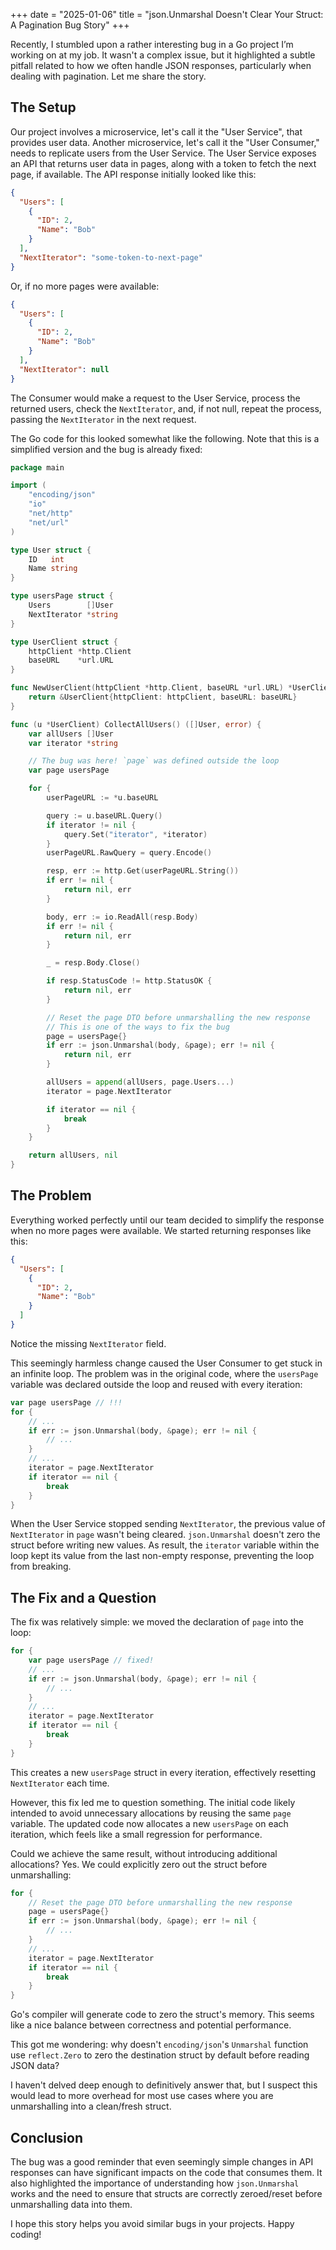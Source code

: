 +++
date = "2025-01-06"
title = "json.Unmarshal Doesn't Clear Your Struct: A Pagination Bug Story"
+++

Recently, I stumbled upon a rather interesting bug in a Go project I’m working on at my job. It wasn't a complex
issue, but it highlighted a subtle pitfall related to how we often handle JSON responses, particularly when dealing with
pagination. Let me share the story.

## The Setup

Our project involves a microservice, let's call it the "User Service", that provides user data. Another microservice,
let's call it the "User Consumer," needs to replicate users from the User Service. The User Service exposes an API that
returns user data in pages, along with a token to fetch the next page, if available. The API response initially looked
like this:

```json
{
  "Users": [
    {
      "ID": 2,
      "Name": "Bob"
    }
  ],
  "NextIterator": "some-token-to-next-page"
}
```

Or, if no more pages were available:

```json
{
  "Users": [
    {
      "ID": 2,
      "Name": "Bob"
    }
  ],
  "NextIterator": null
}
```

The Consumer would make a request to the User Service, process the returned users, check the `NextIterator`, and, if not
null, repeat the process, passing the `NextIterator` in the next request.

The Go code for this looked somewhat like the following. Note that this is a simplified version and the bug is already
fixed:

```go
package main

import (
	"encoding/json"
	"io"
	"net/http"
	"net/url"
)

type User struct {
	ID   int
	Name string
}

type usersPage struct {
	Users        []User
	NextIterator *string
}

type UserClient struct {
	httpClient *http.Client
	baseURL    *url.URL
}

func NewUserClient(httpClient *http.Client, baseURL *url.URL) *UserClient {
	return &UserClient{httpClient: httpClient, baseURL: baseURL}
}

func (u *UserClient) CollectAllUsers() ([]User, error) {
	var allUsers []User
	var iterator *string

	// The bug was here! `page` was defined outside the loop
	var page usersPage

	for {
		userPageURL := *u.baseURL

		query := u.baseURL.Query()
		if iterator != nil {
			query.Set("iterator", *iterator)
		}
		userPageURL.RawQuery = query.Encode()

		resp, err := http.Get(userPageURL.String())
		if err != nil {
			return nil, err
		}

		body, err := io.ReadAll(resp.Body)
		if err != nil {
			return nil, err
		}

		_ = resp.Body.Close()

		if resp.StatusCode != http.StatusOK {
			return nil, err
		}

		// Reset the page DTO before unmarshalling the new response
		// This is one of the ways to fix the bug
		page = usersPage{}
		if err := json.Unmarshal(body, &page); err != nil {
			return nil, err
		}

		allUsers = append(allUsers, page.Users...)
		iterator = page.NextIterator

		if iterator == nil {
			break
		}
	}

	return allUsers, nil
}

```

## The Problem

Everything worked perfectly until our team decided to simplify the response when no more pages were available. We
started returning responses like this:

```json
{
  "Users": [
    {
      "ID": 2,
      "Name": "Bob"
    }
  ]
}
```

Notice the missing `NextIterator` field.

This seemingly harmless change caused the User Consumer to get stuck in an infinite loop. The problem was in the
original code, where the `usersPage` variable was declared outside the loop and reused with every iteration:

```go
var page usersPage // !!!
for {
	// ...
	if err := json.Unmarshal(body, &page); err != nil {
		// ...
	}
	// ...
	iterator = page.NextIterator
	if iterator == nil {
		break
	}
}
```

When the User Service stopped sending `NextIterator`, the previous value of `NextIterator` in `page` wasn't being
cleared.  `json.Unmarshal` doesn't zero the struct before writing new values. As result, the `iterator` variable within
the loop kept its value from the last non-empty response, preventing the loop from breaking.

## The Fix and a Question

The fix was relatively simple: we moved the declaration of `page` into the loop:

```go
for {
	var page usersPage // fixed!
	// ...
	if err := json.Unmarshal(body, &page); err != nil { 
		// ...
	}
	// ...
	iterator = page.NextIterator
	if iterator == nil {
		break
	}
}
```

This creates a new `usersPage` struct in every iteration, effectively resetting `NextIterator` each time.

However, this fix led me to question something. The initial code likely intended to avoid unnecessary allocations by
reusing the same `page` variable. The updated code now allocates a new `usersPage` on each iteration, which feels like a
small regression for performance.

Could we achieve the same result, without introducing additional allocations? Yes. We could explicitly zero out the
struct before unmarshalling:

```go
for {
	// Reset the page DTO before unmarshalling the new response
	page = usersPage{}
	if err := json.Unmarshal(body, &page); err != nil {
		// ...
	}
	// ...
	iterator = page.NextIterator
	if iterator == nil {
		break
	}
}
```

Go's compiler will generate code to zero the struct's memory. This seems like a nice balance between correctness and
potential performance.

This got me wondering: why doesn't `encoding/json`'s `Unmarshal` function use `reflect.Zero` to zero the destination
struct by default before reading JSON data?

I haven't delved deep enough to definitively answer that, but I suspect this would lead to more overhead for most use
cases where you are unmarshalling into a clean/fresh struct.

## Conclusion

The bug was a good reminder that even seemingly simple changes in API responses can have significant impacts on the
code that consumes them. It also highlighted the importance of understanding how `json.Unmarshal` works and the need to
ensure that structs are correctly zeroed/reset before unmarshalling data into them.

I hope this story helps you avoid similar bugs in your projects. Happy coding!

